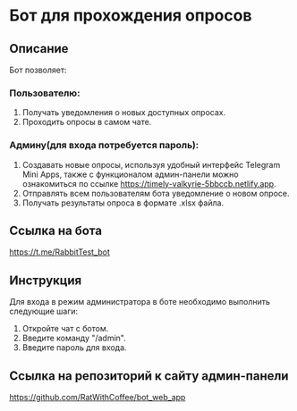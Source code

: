 # Бот для прохождения опросов
## Описание

Бот позволяет:

### Пользователю:

1. Получать уведомления о новых доступных опросах.
2. Проходить опросы в самом чате.

### Админу(для входа потребуется пароль):

1. Создавать новые опросы, используя удобный интерфейс Telegram Mini Apps, также с функционалом админ-панели можно ознакомиться по ссылке https://timely-valkyrie-5bbccb.netlify.app.
3. Отправлять всем пользователям бота уведомление о новом опросе.
4. Получать результаты опроса в формате .xlsx файла.

## Ссылка на бота

https://t.me/RabbitTest_bot

## Инструкция

Для входа в режим администратора в боте необходимо выполнить следующие шаги:

1. Откройте чат с ботом.
2. Введите команду "/admin".
3. Введите пароль для входа.

## Ссылка на репозиторий к сайту админ-панели

https://github.com/RatWithCoffee/bot_web_app
